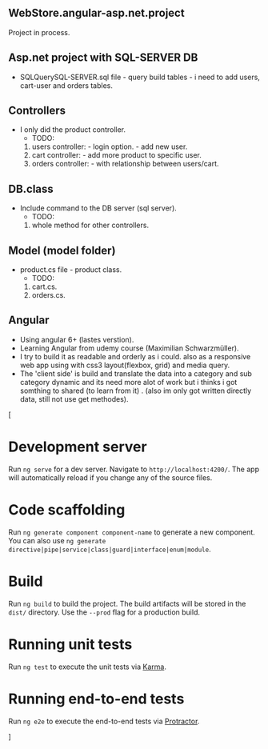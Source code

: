 ## WebStore.angular-asp.net.project

Project in process.

## Asp.net project with SQL-SERVER DB

- SQLQuerySQL-SERVER.sql file - query build tables - i need to add users, cart-user and orders tables.

## Controllers

- I only did the product controller.
  - TODO:
  1. users controller: - login option. - add new user.
  2. cart controller: - add more product to specific user.
  3. orders controller: - with relationship between users/cart.
  
## DB.class

- Include command to the DB server (sql server).
  - TODO:
  1. whole method for other controllers.
 
## Model (model folder)

- product.cs file - product class.
  - TODO:
  1. cart.cs.
  2. orders.cs.
 
## Angular

- Using angular 6+ (lastes verstion).
- Learning Angular from udemy course (Maximilian Schwarzmüller).
- I try to build it as readable and orderly as i could. also as a responsive web app using with css3 layout(flexbox, grid) and media query.
- The 'client side' is build and translate the data into a category and sub category dynamic and its need more alot of work but i thinks i got somthing to shared (to learn from it) . (also im only got written directly data, still not use get methodes).
 
[ 
 
# Development server

Run `ng serve` for a dev server. Navigate to `http://localhost:4200/`. The app will automatically reload if you change any of the source files.

# Code scaffolding

Run `ng generate component component-name` to generate a new component. You can also use `ng generate directive|pipe|service|class|guard|interface|enum|module`.

# Build

Run `ng build` to build the project. The build artifacts will be stored in the `dist/` directory. Use the `--prod` flag for a production build.

# Running unit tests

Run `ng test` to execute the unit tests via [Karma](https://karma-runner.github.io).

# Running end-to-end tests

Run `ng e2e` to execute the end-to-end tests via [Protractor](http://www.protractortest.org/).

]






